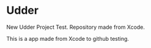 # Udder
New Udder Project Test. Repository made from Xcode.

This is a app made from Xcode to github testing.
